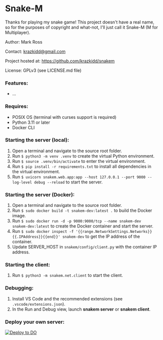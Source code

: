 # Snake-M

Thanks for playing my snake game! This project doesn't have a real
name, so for the purposes of copyright and what-not, I'll just call it
Snake-M (M for Multiplayer).

Author: Mark Ross

Contact: krazkidd@gmail.com

Project hosted at: https://github.com/krazkidd/snakem

License: GPLv3 (see LICENSE.md file)

### Features:

- ...

### Requires:

- POSIX OS (terminal with curses support is required)
- Python 3.11 or later
- Docker CLI

### Starting the server (local):

1. Open a terminal and navigate to the source root folder.
2. Run `$ python3 -m venv .venv` to create the virtual Python environment.
3. Run `$ source .venv/bin/activate` to enter the virtual environment.
4. Run `$ pip install -r requirements.txt` to install all dependencies in the virtual environment.
5. Run `$ uvicorn snakem.web.app:app --host 127.0.0.1 --port 9000 --log-level debug --reload` to start the server.

### Starting the server (Docker):

1. Open a terminal and navigate to the source root folder.
2. Run `$ sudo docker build -t snakem-dev:latest .` to build the Docker image.
3. Run `$ sudo docker run -d -p 9000:9000/tcp --name snakem-dev snakem-dev:latest` to create the Docker container and start the server.
4. Run `$ sudo docker inspect -f '{{range.NetworkSettings.Networks}}{{.IPAddress}}{{end}}' snakem-dev` to get the IP address of the container.
5. Update SERVER_HOST in `snakem/config/client.py` with the container IP address.

### Starting the client:

1. Run `$ python3 -m snakem.net.client` to start the client.

### Debugging:

1. Install VS Code and the recommended extensions (see `.vscode/extensions.json`).
2. In the Run and Debug view, launch **snakem server** or **snakem client**.

### Deploy your own server:

[![Deploy to DO](https://www.deploytodo.com/do-btn-blue.svg)](https://cloud.digitalocean.com/apps/new?repo=https://github.com/krazkidd/snakem/tree/master&refcode=b9ac212b7d29)
